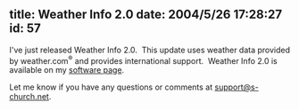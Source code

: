 title: Weather Info 2.0
date: 2004/5/26 17:28:27
id: 57
---
I've just released Weather Info 2.0.  This update uses weather data provided by weather.com<sup>&reg;</sup> and provides international support.  Weather Info 2.0 is available on my [software page](otherprojects.htm). 

Let me know if you have any questions or comments at [support@s-church.net](mailto:support@s-church.net).
